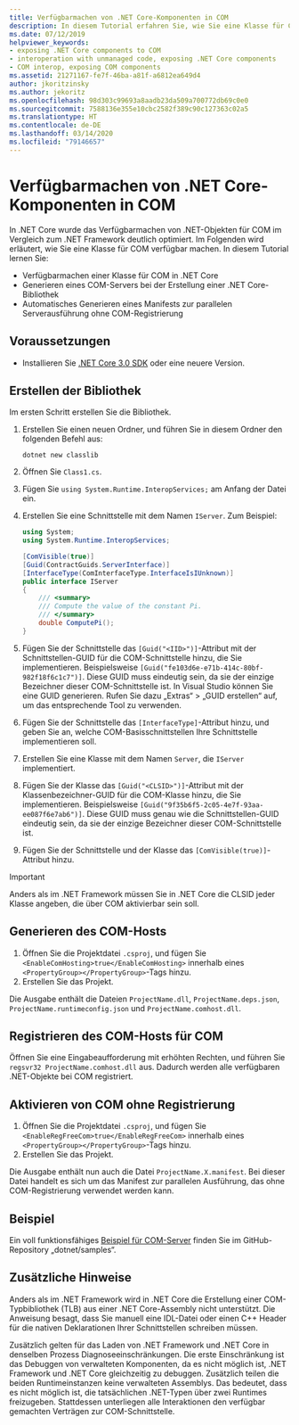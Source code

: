 ```yaml
---
title: Verfügbarmachen von .NET Core-Komponenten in COM
description: In diesem Tutorial erfahren Sie, wie Sie eine Klasse für COM aus .NET Core freigeben. Sie generieren einen COM-Server und ein paralleles Servermanifest für COM ohne Registrierung.
ms.date: 07/12/2019
helpviewer_keywords:
- exposing .NET Core components to COM
- interoperation with unmanaged code, exposing .NET Core components
- COM interop, exposing COM components
ms.assetid: 21271167-fe7f-46ba-a81f-a6812ea649d4
author: jkoritzinsky
ms.author: jekoritz
ms.openlocfilehash: 98d303c99693a8aadb23da509a700772db69c0e0
ms.sourcegitcommit: 7588136e355e10cbc2582f389c90c127363c02a5
ms.translationtype: HT
ms.contentlocale: de-DE
ms.lasthandoff: 03/14/2020
ms.locfileid: "79146657"
---
```

# <a name="exposing-net-core-components-to-com"></a>Verfügbarmachen von .NET Core-Komponenten in COM

In .NET Core wurde das Verfügbarmachen von .NET-Objekten für COM im Vergleich zum .NET Framework deutlich optimiert. Im Folgenden wird erläutert, wie Sie eine Klasse für COM verfügbar machen. In diesem Tutorial lernen Sie:

- Verfügbarmachen einer Klasse für COM in .NET Core
- Generieren eines COM-Servers bei der Erstellung einer .NET Core-Bibliothek
- Automatisches Generieren eines Manifests zur parallelen Serverausführung ohne COM-Registrierung

## <a name="prerequisites"></a>Voraussetzungen

- Installieren Sie [.NET Core 3.0 SDK](https://dotnet.microsoft.com/download) oder eine neuere Version.

## <a name="create-the-library"></a>Erstellen der Bibliothek

Im ersten Schritt erstellen Sie die Bibliothek.

1. Erstellen Sie einen neuen Ordner, und führen Sie in diesem Ordner den folgenden Befehl aus:

    ```dotnetcli
    dotnet new classlib
    ```

2. Öffnen Sie `Class1.cs`.
3. Fügen Sie `using System.Runtime.InteropServices;` am Anfang der Datei ein.
4. Erstellen Sie eine Schnittstelle mit dem Namen `IServer`. Zum Beispiel:

   ```csharp
   using System;
   using System.Runtime.InteropServices;

   [ComVisible(true)]
   [Guid(ContractGuids.ServerInterface)]
   [InterfaceType(ComInterfaceType.InterfaceIsIUnknown)]
   public interface IServer
   {
       /// <summary>
       /// Compute the value of the constant Pi.
       /// </summary>
       double ComputePi();
   }
   ```

5. Fügen Sie der Schnittstelle das `[Guid("<IID>")]`-Attribut mit der Schnittstellen-GUID für die COM-Schnittstelle hinzu, die Sie implementieren. Beispielsweise `[Guid("fe103d6e-e71b-414c-80bf-982f18f6c1c7")]`. Diese GUID muss eindeutig sein, da sie der einzige Bezeichner dieser COM-Schnittstelle ist. In Visual Studio können Sie eine GUID generieren. Rufen Sie dazu „Extras“ > „GUID erstellen“ auf, um das entsprechende Tool zu verwenden.
6. Fügen Sie der Schnittstelle das `[InterfaceType]`-Attribut hinzu, und geben Sie an, welche COM-Basisschnittstellen Ihre Schnittstelle implementieren soll.
7. Erstellen Sie eine Klasse mit dem Namen `Server`, die `IServer` implementiert.
8. Fügen Sie der Klasse das `[Guid("<CLSID>")]`-Attribut mit der Klassenbezeichner-GUID für die COM-Klasse hinzu, die Sie implementieren. Beispielsweise `[Guid("9f35b6f5-2c05-4e7f-93aa-ee087f6e7ab6")]`. Diese GUID muss genau wie die Schnittstellen-GUID eindeutig sein, da sie der einzige Bezeichner dieser COM-Schnittstelle ist.
9. Fügen Sie der Schnittstelle und der Klasse das `[ComVisible(true)]`-Attribut hinzu.

> [!IMPORTANT]
> Anders als im .NET Framework müssen Sie in .NET Core die CLSID jeder Klasse angeben, die über COM aktivierbar sein soll.

## <a name="generate-the-com-host"></a>Generieren des COM-Hosts

1. Öffnen Sie die Projektdatei `.csproj`, und fügen Sie `<EnableComHosting>true</EnableComHosting>` innerhalb eines `<PropertyGroup></PropertyGroup>`-Tags hinzu.
2. Erstellen Sie das Projekt.

Die Ausgabe enthält die Dateien `ProjectName.dll`, `ProjectName.deps.json`, `ProjectName.runtimeconfig.json` und `ProjectName.comhost.dll`.

## <a name="register-the-com-host-for-com"></a>Registrieren des COM-Hosts für COM

Öffnen Sie eine Eingabeaufforderung mit erhöhten Rechten, und führen Sie `regsvr32 ProjectName.comhost.dll` aus. Dadurch werden alle verfügbaren .NET-Objekte bei COM registriert.

## <a name="enabling-regfree-com"></a>Aktivieren von COM ohne Registrierung

1. Öffnen Sie die Projektdatei `.csproj`, und fügen Sie `<EnableRegFreeCom>true</EnableRegFreeCom>` innerhalb eines `<PropertyGroup></PropertyGroup>`-Tags hinzu.
2. Erstellen Sie das Projekt.

Die Ausgabe enthält nun auch die Datei `ProjectName.X.manifest`. Bei dieser Datei handelt es sich um das Manifest zur parallelen Ausführung, das ohne COM-Registrierung verwendet werden kann.

## <a name="sample"></a>Beispiel

Ein voll funktionsfähiges [Beispiel für COM-Server](https://github.com/dotnet/samples/tree/master/core/extensions/COMServerDemo) finden Sie im GitHub-Repository „dotnet/samples“.

## <a name="additional-notes"></a>Zusätzliche Hinweise

Anders als im .NET Framework wird in .NET Core die Erstellung einer COM-Typbibliothek (TLB) aus einer .NET Core-Assembly nicht unterstützt. Die Anweisung besagt, dass Sie manuell eine IDL-Datei oder einen C++ Header für die nativen Deklarationen Ihrer Schnittstellen schreiben müssen.

Zusätzlich gelten für das Laden von .NET Framework und .NET Core in denselben Prozess Diagnoseeinschränkungen. Die erste Einschränkung ist das Debuggen von verwalteten Komponenten, da es nicht möglich ist, .NET Framework und .NET Core gleichzeitig zu debuggen. Zusätzlich teilen die beiden Runtimeinstanzen keine verwalteten Assemblys. Das bedeutet, dass es nicht möglich ist, die tatsächlichen .NET-Typen über zwei Runtimes freizugeben. Stattdessen unterliegen alle Interaktionen den verfügbar gemachten Verträgen zur COM-Schnittstelle.
